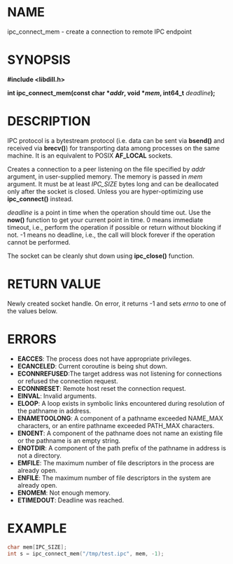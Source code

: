 # NAME

ipc_connect_mem - create a connection to remote IPC endpoint

# SYNOPSIS


**#include &lt;libdill.h>**

**int ipc_connect_mem(const char **\*_addr_**, void **\*_mem_**, int64_t** _deadline_**);**

# DESCRIPTION

IPC protocol is a bytestream protocol (i.e. data can be sent via **bsend()** and received via **brecv()**) for transporting data among processes on the same machine. It is an equivalent to POSIX **AF_LOCAL** sockets.

Creates a connection to a peer listening on the file specified by _addr_ argument, in user-supplied memory. The memory is passed in _mem_ argument. It must be at least _IPC\_SIZE_ bytes long and can be deallocated only after the socket is closed. Unless you are hyper-optimizing use **ipc_connect()** instead.

_deadline_ is a point in time when the operation should time out. Use the **now()** function to get your current point in time. 0 means immediate timeout, i.e., perform the operation if possible or return without blocking if not. -1 means no deadline, i.e., the call will block forever if the operation cannot be performed.

The socket can be cleanly shut down using **ipc_close()** function.

# RETURN VALUE

Newly created socket handle. On error, it returns -1 and sets _errno_ to one of the values below.

# ERRORS

* **EACCES**: The process does not have appropriate privileges.
* **ECANCELED**: Current coroutine is being shut down.
* **ECONNREFUSED**:The target address was not listening for connections or refused the connection request.
* **ECONNRESET**: Remote host reset the connection request.
* **EINVAL**: Invalid arguments.
* **ELOOP**: A loop exists in symbolic links encountered during resolution of the pathname in address.
* **ENAMETOOLONG**: A component of a pathname exceeded NAME_MAX characters, or an entire pathname exceeded PATH_MAX characters.
* **ENOENT**: A component of the pathname does not name an existing file or the pathname is an empty string.
* **ENOTDIR**: A component of the path prefix of the pathname in address is not a directory.
* **EMFILE**: The maximum number of file descriptors in the process are already open.
* **ENFILE**: The maximum number of file descriptors in the system are already open.
* **ENOMEM**: Not enough memory.
* **ETIMEDOUT**: Deadline was reached.

# EXAMPLE

```c
char mem[IPC_SIZE];
int s = ipc_connect_mem("/tmp/test.ipc", mem, -1);
```
